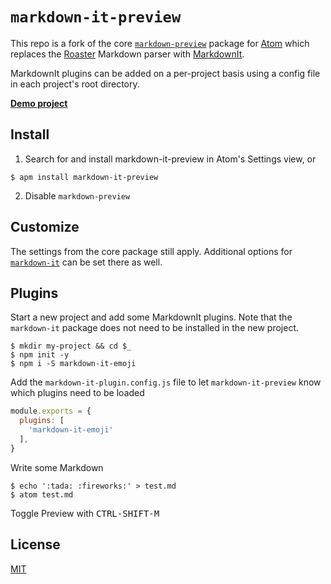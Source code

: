 # `markdown-it-preview`

This repo is a fork of the core [`markdown-preview`](https://github.com/atom/markdown-preview) package for [Atom](https://atom.io/) which replaces the [Roaster](https://github.com/gjtorikian/roaster) Markdown parser with [MarkdownIt](https://github.com/markdown-it/markdown-it).

MarkdownIt plugins can be added on a per-project basis using a config file in each project's root directory.

[**Demo project**](https://github.com/msimmer/markdown-it-preview-demo)

## Install

1. Search for and install markdown-it-preview in Atom's Settings view, or

```console
$ apm install markdown-it-preview
```

2. Disable `markdown-preview`

## Customize

The settings from the core package still apply.  Additional options for  [`markdown-it`](https://github.com/markdown-it/markdown-it#init-with-presets-and-options) can be set there as well.

## Plugins

Start a new project and add some MarkdownIt plugins.  Note that the `markdown-it` package does not need to be installed in the new project.

```console
$ mkdir my-project && cd $_
$ npm init -y
$ npm i -S markdown-it-emoji
```

Add the `markdown-it-plugin.config.js` file to let `markdown-it-preview` know which plugins need to be loaded

```js
module.exports = {
  plugins: [
    'markdown-it-emoji'
  ],
}
```

Write some Markdown

```console
$ echo ':tada: :fireworks:' > test.md
$ atom test.md
```

Toggle Preview with <kbd>CTRL-SHIFT-M</kbd>

## License

[MIT](https://github.com/msimmer/markdown-it-preview/blob/master/LICENSE.md)
